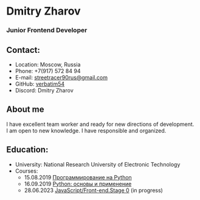 # Dmitry Zharov 
### Junior Frontend Developer
## Contact:
- Location: Moscow, Russia
- Phone: +7(917) 572 84 94
- E-mail: <streetracer90rus@gmail.com>
- GitHub: [verbatim54](https://github.com/Verbatim54?tab=repositories)
- Discord: Dmitry Zharov
## About me
I have excellent team worker and ready for new directions of development.<br> I am open to new knowledge. I have responsible and organized.
## Education:
- University: National Research University of Electronic Technology
- Courses:
  - 15.08.2019 [Программирование на Python](https://stepik.org/course/67/promo)
  - 16.09.2019 [Python: основы и применение](https://stepik.org/course/512/promo)
  - 28.06.2023 [JavaScript/Front-end.Stage 0](https://rs.school/js-stage0/) (in progress)


